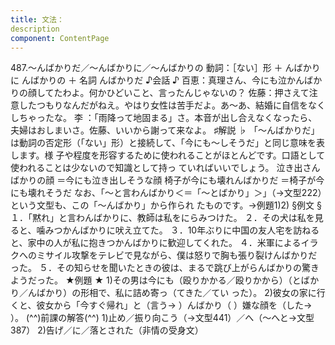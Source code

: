 ```yaml
---
title: 文法：
description
component: ContentPage
---
```



487.～んばかりだ／～んばかりに／～んばかりの
動詞：［ない］形 ＋ んばかりに
んばかりの ＋ 名詞
んばかりだ
♪会話 ♪
百恵：真理さん、今にも泣かんばかりの顔してたわよ。何かひどいこと、言ったんじゃないの？ 佐藤：押さえて注意したつもりなんだがねえ。やはり女性は苦手だよ。あ～あ、結婚に自信をなくしちゃったな。 李 ：「雨降って地固まる」さ。本音が出し合えなくなったら、夫婦はおしまいさ。佐藤、いいから謝って来なよ。
♯解説 ♭
「～んばかりだ」は動詞の否定形（「ない」形）と接続して、「今にも～しそうだ」と同じ意味を表します。様 子や程度を形容するために使われることがほとんどです。口語として使われることは少ないので知識として持っ ていればいいでしょう。
泣き出さんばかりの顔 ＝今にも泣き出しそうな顔 椅子が今にも壊れんばかりだ ＝椅子が今にも壊れそうだ
なお、「～と言わんばかり＜＝「～とばかり」＞」（→文型222）という文型も、この「～んばかり」から作られ たものです。→例題1)2)
§例文 §
１．「黙れ」と言わんばかりに、教師は私をにらみつけた。
２．その犬は私を見ると、噛みつかんばかりに吠え立てた。
３．10年ぶりに中国の友人宅を訪ねると、家中の人が私に抱きつかんばかりに歓迎してくれた。
４．米軍によるイラクへのミサイル攻撃をテレビで見ながら、僕は怒りで胸も張り裂けんばかりだった。
５．その知らせを聞いたときの彼は、まるで跳び上がらんばかりの驚きようだった。
★例題 ★
1)その男は今にも（殴りかかる／殴りかから）（とばかり／んばかり）の形相で、私に詰め寄っ（てきた／てい った）。
2)彼女の家に行くと、彼女から「今すぐ帰れ」と（言う→ ）んばかり（ ）嫌な顔を（した→ ）。
(^^)前課の解答(^^)
1)止め／振り向こう（→文型441）／へ（～へと→文型387）
2)告げ／に／落とされた（非情の受身文）
